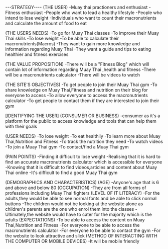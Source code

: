 ---STRATEGY----
(THE USER)
-Muay thai practioners and enthusiast
-Fitness enthusiast
-People who want to lead a healthy lifestyle
-People who intend to lose weight
-Individuals who want to count their macronutrients and calculate the amount of food to eat

(THE USERS NEEDS)
-To go for Muay Thai classes
-To improve their Muay Thai skills
-To lose weight
-To be able to calculate their macronutrients(Macros)
-They want to gain more knowledge and information regarding Muay Thai
-They want a guide and tips to eating healthier and fitness exercises

(THE VALUE PROPOSITION)
-There will be a "Fitness Blog" which will contain lot of information regarding Muay Thai ,health and fitness 
-There will be a macronutrients calculator
-There will be videos to watch

(THE SITE'S OBJECTIVES)
-To get people to join their Muay Thai gym
-To share knowledge on Muay Thai,Fitness and nutrition on their blog for everyone to access
-To  allow everyone to access the macronutrients calculator
-To get people to contact them if they are interested to join their gym

[IDENTIFYING THE USER]
(CONSUMER OR BUSINESS)
-consumer as it's a platform for the public to access knowledge and tools that can help them with their goals

(USER NEEDS)
-To lose weight
-To eat healthily
-To learn more about Muay Thai,Nutrition and Fitness
-To track the nutrition they need
-To watch videos 
-To join a Muay Thai gym
-To contact/find a Muay Thai gym

(PAIN POINTS)
-Finding it difficult to lose weight
-Realising that it is hard to find an accurate macronutrients calculator which is accessible for everyone
-Knowing that it is difficult to find videos,articles and content about Muay Thai online
-It's difficult to find a good Muay Thai gym

(DEMOGRAPHICS AND CHARACTERISTICS)
(AGE)
-Anyone's age that is 6 and above and below 80
(OCCUPATION)
-They are from all forms of professions including Muay Thai fighters
(LEVEL OF IT LITERACY)
-For the adults,they would be able to see normal fonts and be able to click normal buttons
-The children would not be looking at the website alone as children's parents are the one who enrol them into the classes
-Ultimately,the website would have to cater for the majority which is the adults
(EXPECTATIONS)
-To be able to access the content on Muay Thai,Nutrition and Fitness
-For everyone to be able to access the macronutrients calculator
-For everyone to be able to contact the gym
-For the website to look attractive and slick
(METHOD OF INTERACTING WITH THE COMPUTER OR MOBILE DEVICES)
-It will be mobile friendly
